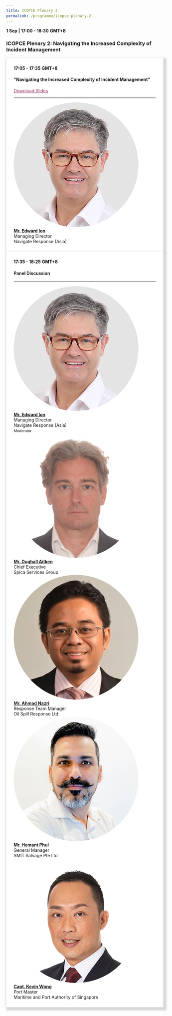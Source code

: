 ```yaml
---
title: ICOPCE Plenary 2
permalink: /programme/icopce-plenary-2
---
```

<div>
  <b>1 Sep | 17:00 - 18:30</b>&nbsp;<b>GMT+8</b>
  <h3>ICOPCE Plenary 2: Navigating the Increased Complexity of Incident Management</h3>
</div>
<section>
  <div class="bp-container is-fluid">
    <div class="row">
      <div class="col is-full"> 
        <div class="row">
          <div class="col is-12">
            <div class="border bg-light h-100 position-relative">
              <div class="p-4">
                <div class="programme-time"><b>17:05 - 17:35</b>&nbsp;<b>GMT+8</b></div>
                <h4 class="programme-title">"Navigating the Increased Complexity of Incident Management"</h4> 
																<span style="text-decoration: underline;">
          <a href="/images/Edward Ion - Navigating the Increased Complexity of Incident Management.pdf" style="color: #993366; text-decoration: underline;">Download Slides</a>
      </span>
                <div class="programme-description readmore">
                </div>
                <hr class="my-3 border-primary">
                <div class="speakers px-2">
                  <div class="row">
                    <div class="col is-6 prog-speaker">
                      <div class="row">
                        <div class="col is-4">
                          <img class="speaker-image mb-4" alt="Mr. Edward Ion" src="images/speakers/Edward-Ion.png">
                        </div>
                        <div class="col is-8">
                          <div class="speaker-name text-ellipsis">
                            <a rel="noopener" class="speaker-name text-ellipsis" href="/Mr-Edward-Ion"><b>Mr. Edward Ion</b></a>
                          </div>
                          <div class="text-ellipsis speaker-position">
                            Managing Director                
                          </div>
                          <div class="text-ellipsis speaker-company">
                            Navigate Response (Asia)               
                          </div>
                        </div>
                      </div>
                    </div>
                  </div>
                </div>
              </div>
            </div>
          </div>
        </div>
      </div>
    </div>
  </div>
</section>
<section>
  <div class="bp-container is-fluid">
    <div class="row">
      <div class="col is-full"> 
        <div class="row">
          <div class="col is-12">
            <div class="border bg-light h-100 position-relative">
              <div class="p-4">
                <div class="programme-time"><b>17:35 - 18:25</b>&nbsp;<b>GMT+8</b></div>
                <h4 class="programme-title">Panel Discussion</h4>
                <div class="programme-description readmore">
                </div>
                <hr class="my-3 border-primary">
                <div class="speakers px-2">
                  <div class="row">
                    <div class="col is-6 prog-speaker">
                      <div class="row">
                        <div class="col is-4">
                          <img class="speaker-image mb-4" alt="Mr. Edward Ion" src="images/speakers/Edward-Ion.png">
                        </div>
                        <div class="col is-8">
                          <div class="speaker-name text-ellipsis">
                            <a rel="noopener" class="speaker-name text-ellipsis" href="/Mr-Edward-Ion"><b>Mr. Edward Ion</b></a>
                          </div>
                          <div class="text-ellipsis speaker-position">
                            Managing Director                
                          </div>
                          <div class="text-ellipsis speaker-company">
                            Navigate Response (Asia) </div>
                          <div class="speaker-role text-ellipsis text-muted">
                            <small>Moderator</small>
                          </div>
                        </div>
                      </div>
                    </div>
                    <div class="col is-6 prog-speaker">
                    </div>
                  </div>
                  <div class="row">
                    <div class="col is-6 prog-speaker">
                      <div class="row">
                        <div class="col is-4">
                          <img class="speaker-image mb-4" alt="Mr. Dughall Aitken" src="images/speakers/Dughall-Aitken2.png">
                        </div>
                        <div class="col is-8">
                          <div class="speaker-name text-ellipsis">
                            <a rel="noopener" class="speaker-name text-ellipsis" href="/Mr-Dughall-Aitken"><b>Mr. Dughall Aitken</b></a>
                          </div>
                          <div class="text-ellipsis speaker-position">Chief Executive</div>
                          <div class="text-ellipsis speaker-company"> Spica Services Group</div>
                        </div>
                      </div>
                    </div>
                    <div class="col is-6 prog-speaker">
                      <div class="row">
                        <div class="col is-4">
                          <img class="speaker-image mb-4" alt="Mr. Ahmad Nazri" src="images/speakers/Ahmad-Nazri.png">
                        </div>
                        <div class="col is-8">
                          <div class="speaker-name text-ellipsis">
                            <a rel="noopener" class="speaker-name text-ellipsis" href="/Mr-Ahmad-Nazri"><b>Mr. Ahmad Nazri</b></a>
                          </div>
                          <div class="text-ellipsis speaker-position">Response Team Manager</div>
                          <div class="text-ellipsis speaker-company">Oil Spill Response Ltd</div>
                        </div>
                      </div>
                    </div>
                  </div>
                  <div class="row">
                    <div class="col is-6 prog-speaker">
                      <div class="row">
                        <div class="col is-4">
                          <img class="speaker-image mb-4" alt="Mr. Hemant Phul" src="images/speakers/Hemant-Phul.png">
                        </div>
                        <div class="col is-8">
                          <div class="speaker-name text-ellipsis">
                            <a rel="noopener" class="speaker-name text-ellipsis" href="/Mr-Hemant-Phul"><b>Mr. Hemant Phul</b></a>
                          </div>
                          <div class="text-ellipsis speaker-position">General Manager</div>
                          <div class="text-ellipsis speaker-company">SMIT Salvage Pte Ltd</div>
                        </div>
                      </div>
                    </div>
                    <div class="col is-6 prog-speaker">
                      <div class="row">
                        <div class="col is-4">
                          <img class="speaker-image mb-4" alt="Capt. Kevin Wong" src="images/speakers/Kevin-Wong.png">
                        </div>
                        <div class="col is-8">
                          <div class="speaker-name text-ellipsis">
                            <a rel="noopener" class="speaker-name text-ellipsis" href="/Capt-Kevin-Wong"><b>Capt. Kevin Wong</b></a>
                          </div>
                          <div class="text-ellipsis speaker-position">Port Master</div>
                          <div class="text-ellipsis speaker-company">Maritime and Port Authority of Singapore</div>
                        </div>
                      </div>
                   </div>
                 </div>
               </div>
             </div>
           </div>
         </div>
       </div>
     </div>
   </div>
 </div>
</section>

<style type="text/css"> 
    .is-left{
      text-align: left;
    }
    .content h4{
      font-weight: 500; 
      color: #337B9A !important;
      margin-top: 1rem;
    }
    .bg-light {
      background-color: #fff !important;
      box-shadow: 5px 5px 5px 5px rgb(215 215 215), -5px 0 6px -4px rgb(215 215 215);
    }
    .p-4 {
      padding: 1.5rem!important;
    }
  .content a {text-decoration:none;}
  .content h3 { margin-top: 1rem;}
</style>